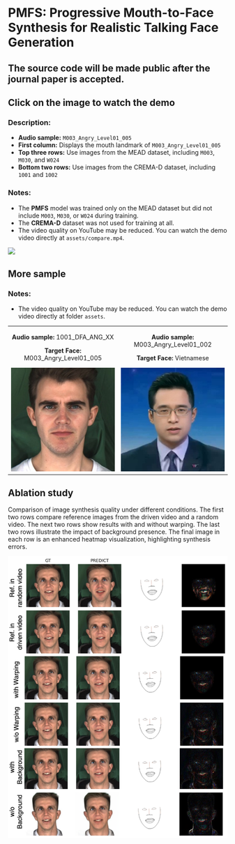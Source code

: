 # PMFS: Progressive Mouth-to-Face Synthesis for Realistic Talking Face Generation

## The source code will be made public after the journal paper is accepted.

## Click on the image to watch the demo

### Description:
- **Audio sample:** `M003_Angry_Level01_005`
- **First column:** Displays the mouth landmark of `M003_Angry_Level01_005`
- **Top three rows:** Use images from the MEAD dataset, including `M003`, `M030`, and `W024`
- **Bottom two rows:** Use images from the CREMA-D dataset, including `1001` and `1002`

### Notes:
- The **PMFS** model was trained only on the MEAD dataset but did not include `M003`, `M030`, or `W024` during training.
- The **CREMA-D** dataset was not used for training at all.
- The video quality on YouTube may be reduced. You can watch the demo video directly at `assets/compare.mp4`.

<a href="https://youtube.com/shorts/twI6TZMnpT8?feature=share" target="_blank" rel="noopener noreferrer">
  <img src="https://img.youtube.com/vi/twI6TZMnpT8/maxresdefault.jpg" width="600">
</a>

## More sample
### Notes:
- The video quality on YouTube may be reduced. You can watch the demo video directly at folder `assets`.
  
<div align="center">
  <table>
    <tr>
      <td align="center">
        <p><b>Audio sample:</b> 1001_DFA_ANG_XX</p>
        <p><b>Target Face:</b> M003_Angry_Level01_005</p>
        <a href="https://youtube.com/shorts/_z_0_uXIVDQ?feature=share" target="_blank" rel="noopener noreferrer">
          <img src="assets/Thumbnail_M003Angry01005.jpg" width="300">
        </a>
      </td>
      <td align="center">
        <p><b>Audio sample:</b> M003_Angry_Level01_002</p>
        <p><b>Target Face:</b> Vietnamese</p>
        <a href="https://youtube.com/shorts/FGsDcgrDVWs?feature=share" target="_blank" rel="noopener noreferrer">
          <img src="assets/Thumbnail_VTV_M003Angry01005.jpg" width="300">
        </a>
      </td>
    </tr>
  </table>
</div>

## Ablation study
Comparison of image synthesis quality under different conditions. The first two rows compare reference images from the driven video and a random video. The next two rows show results with and without warping. The last two rows illustrate the impact of background presence. The final image in each row is an enhanced heatmap visualization, highlighting synthesis errors.

![Ablation Study](assets/Ablation_All.png)

